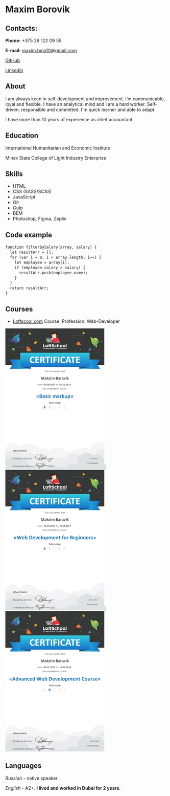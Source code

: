 # Maxim Borovik

## Contacts: 

**Phone:** +375 29 122 09 55

**E-mail:** maxim.bma10@gmail.com

[GitHub](https://github.com/borovikm)

[LinkedIn](https://www.linkedin.com/in/maxim-borovik-4081ba113/)

## About

I am always keen in self-development and improvement. I’m communicable, loyal and flexible. I have an analytical mind and i am a hard worker. Self-driven, responsible and committed. I`m quick learner and able to adapt. 

I have more than 10 years of experience as chief accountant.

## Education

International Humanitarian and Economic Institute

Minsk State College of Light Industry Enterprise

## Skills

* HTML 
* CSS (SASS/SCSS)
* JavaScript
* Git
* Gulp
* BEM
* Photoshop, Figma, Zeplin

## Code example

``` 
function filterBySalary(array, salary) {
  let resultArr = [];
  for (var i = 0; i < array.length; i++) {
    let employee = array[i];
    if (employee.salary > salary) {
      resultArr.push(employee.name);
    }
  }
  return resultArr;
}

```

## Courses

* [Loftscool.com](https://loftschool.com/) Course: Profession: Web-Developer 

![stage1](img/stage1.jpg)|![](img/stage2.jpg)|![](img/stage3.jpg)                    
 
## Languages

*Russian* - native speaker

*English* - A2+. **I lived and worked in Dubai for 2 years.**